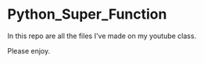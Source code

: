 # Python_Super_Function

In this repo are all the files I've made on my youtube class.

Please enjoy.
